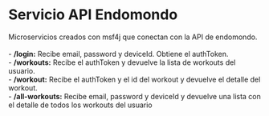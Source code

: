# Servicio API Endomondo
Microservicios creados con msf4j que conectan con la API de endomondo.<br><br>
	- <b>/login:</b> Recibe email, password y deviceId. Obtiene el authToken.<br>
	- <b>/workouts:</b> Recibe el authToken y devuelve la lista de workouts del usuario.<br>
	- <b>/workout:</b> Recibe el authToken y el id del workout y devuelve el detalle del workout.<br>
	- <b>/all-workouts:</b> Recibe email, password y deviceId y devuelve una lista con el detalle de todos los workouts del usuario<br>
